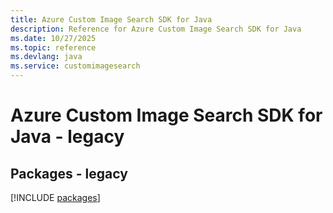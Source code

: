 ```yaml
---
title: Azure Custom Image Search SDK for Java
description: Reference for Azure Custom Image Search SDK for Java
ms.date: 10/27/2025
ms.topic: reference
ms.devlang: java
ms.service: customimagesearch
---
```

# Azure Custom Image Search SDK for Java - legacy
## Packages - legacy
[!INCLUDE [packages](custom-image-search-index.md)]